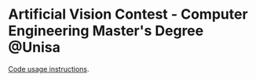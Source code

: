  # Artificial Vision Contest - Computer Engineering Master's Degree @Unisa

[Code usage instructions](.\USAGE.md).
